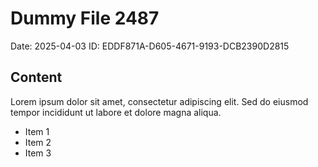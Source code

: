 # Dummy File 2487

Date: 2025-04-03
ID: EDDF871A-D605-4671-9193-DCB2390D2815

## Content

Lorem ipsum dolor sit amet, consectetur adipiscing elit.
Sed do eiusmod tempor incididunt ut labore et dolore magna aliqua.

* Item 1
* Item 2
* Item 3
